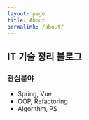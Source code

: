 ```yaml
---
layout: page
title: About
permalink: /about/
---
```



## IT 기술 정리 블로그

### 관심분야
- Spring, Vue
- OOP, Refactoring
- Algorithm, PS
